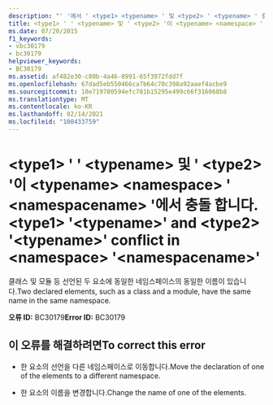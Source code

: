 ```yaml
---
description: "' '에서 ' <type1> <typename> ' 및 <type2> ' <typename> ' 충돌 <namespace> <namespacename> 에 대해 자세히 알아보세요."
title: <type1> ' ' <typename> 및 ' <type2> '이 <typename> <namespace> ' <namespacename> '에서 충돌 합니다.
ms.date: 07/20/2015
f1_keywords:
- vbc30179
- bc30179
helpviewer_keywords:
- BC30179
ms.assetid: af482e30-c80b-4a46-8991-65f3972fdd7f
ms.openlocfilehash: 67dad5eb550466ca7b64c70c398a92aaef4acbe9
ms.sourcegitcommit: 10e719780594efc781b15295e499c66f316068b8
ms.translationtype: MT
ms.contentlocale: ko-KR
ms.lasthandoff: 02/14/2021
ms.locfileid: "100433759"
---
```

# <a name="type1-typename-and-type2-typename-conflict-in-namespace-namespacename"></a><span data-ttu-id="5e1cb-103">\<type1> ' ' \<typename> 및 ' \<type2> '이 \<typename> \<namespace> ' \<namespacename> '에서 충돌 합니다.</span><span class="sxs-lookup"><span data-stu-id="5e1cb-103">\<type1> '\<typename>' and \<type2> '\<typename>' conflict in \<namespace> '\<namespacename>'</span></span>

<span data-ttu-id="5e1cb-104">클래스 및 모듈 등 선언된 두 요소에 동일한 네임스페이스의 동일한 이름이 있습니다.</span><span class="sxs-lookup"><span data-stu-id="5e1cb-104">Two declared elements, such as a class and a module, have the same name in the same namespace.</span></span>  
  
 <span data-ttu-id="5e1cb-105">**오류 ID:** BC30179</span><span class="sxs-lookup"><span data-stu-id="5e1cb-105">**Error ID:** BC30179</span></span>  
  
## <a name="to-correct-this-error"></a><span data-ttu-id="5e1cb-106">이 오류를 해결하려면</span><span class="sxs-lookup"><span data-stu-id="5e1cb-106">To correct this error</span></span>  
  
- <span data-ttu-id="5e1cb-107">한 요소의 선언을 다른 네임스페이스로 이동합니다.</span><span class="sxs-lookup"><span data-stu-id="5e1cb-107">Move the declaration of one of the elements to a different namespace.</span></span>  
  
- <span data-ttu-id="5e1cb-108">한 요소의 이름을 변경합니다.</span><span class="sxs-lookup"><span data-stu-id="5e1cb-108">Change the name of one of the elements.</span></span>
